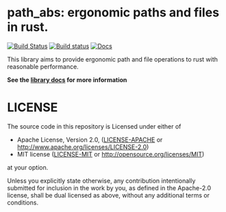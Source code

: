 # path_abs: ergonomic paths and files in rust.
[![Build Status](https://travis-ci.org/vitiral/path_abs.svg?branch=windows)](https://travis-ci.org/vitiral/path_abs)
[![Build status](https://ci.appveyor.com/api/projects/status/vgis54solhygre0n?svg=true)](https://ci.appveyor.com/project/vitiral/path-abs)
[![Docs](https://docs.rs/path_abs/badge.svg)](https://docs.rs/path_abs)

This library aims to provide ergonomic path and file operations to rust with
reasonable performance.

**See the [library docs](https://docs.rs/path_abs) for more information**

# LICENSE
The source code in this repository is Licensed under either of
- Apache License, Version 2.0, ([LICENSE-APACHE](LICENSE-APACHE) or
  http://www.apache.org/licenses/LICENSE-2.0)
- MIT license ([LICENSE-MIT](LICENSE-MIT) or
  http://opensource.org/licenses/MIT)

at your option.

Unless you explicitly state otherwise, any contribution intentionally submitted
for inclusion in the work by you, as defined in the Apache-2.0 license, shall
be dual licensed as above, without any additional terms or conditions.

